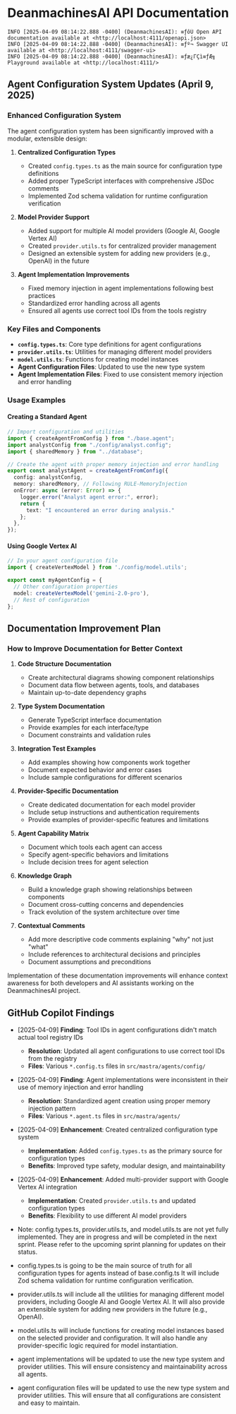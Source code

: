 
# DeanmachinesAI API Documentation

```plaintext
INFO [2025-04-09 08:14:22.888 -0400] (DeanmachinesAI): ≡ƒôÜ Open API documentation available at <http://localhost:4111/openapi.json>
INFO [2025-04-09 08:14:22.888 -0400] (DeanmachinesAI): ≡ƒº¬ Swagger UI available at <http://localhost:4111/swagger-ui>
INFO [2025-04-09 08:14:22.888 -0400] (DeanmachinesAI): ≡ƒæ¿ΓÇì≡ƒÆ╗ Playground available at <http://localhost:4111/>
```

## Agent Configuration System Updates (April 9, 2025)

### Enhanced Configuration System

The agent configuration system has been significantly improved with a modular, extensible design:

1. **Centralized Configuration Types**
   - Created `config.types.ts` as the main source for configuration type definitions
   - Added proper TypeScript interfaces with comprehensive JSDoc comments
   - Implemented Zod schema validation for runtime configuration verification

2. **Model Provider Support**
   - Added support for multiple AI model providers (Google AI, Google Vertex AI)
   - Created `provider.utils.ts` for centralized provider management
   - Designed an extensible system for adding new providers (e.g., OpenAI) in the future

3. **Agent Implementation Improvements**
   - Fixed memory injection in agent implementations following best practices
   - Standardized error handling across all agents
   - Ensured all agents use correct tool IDs from the tools registry

### Key Files and Components

- **`config.types.ts`**: Core type definitions for agent configurations
- **`provider.utils.ts`**: Utilities for managing different model providers
- **`model.utils.ts`**: Functions for creating model instances
- **Agent Configuration Files**: Updated to use the new type system
- **Agent Implementation Files**: Fixed to use consistent memory injection and error handling

### Usage Examples

#### Creating a Standard Agent

```typescript
// Import configuration and utilities
import { createAgentFromConfig } from "./base.agent";
import analystConfig from "./config/analyst.config";
import { sharedMemory } from "../database";

// Create the agent with proper memory injection and error handling
export const analystAgent = createAgentFromConfig({
  config: analystConfig,
  memory: sharedMemory, // Following RULE-MemoryInjection
  onError: async (error: Error) => {
    logger.error("Analyst agent error:", error);
    return {
      text: "I encountered an error during analysis."
    };
  },
});
```

#### Using Google Vertex AI

```typescript
// In your agent configuration file
import { createVertexModel } from './config/model.utils';

export const myAgentConfig = {
  // Other configuration properties
  model: createVertexModel('gemini-2.0-pro'),
  // Rest of configuration
};
```

## Documentation Improvement Plan

### How to Improve Documentation for Better Context

1. **Code Structure Documentation**
   - Create architectural diagrams showing component relationships
   - Document data flow between agents, tools, and databases
   - Maintain up-to-date dependency graphs

2. **Type System Documentation**
   - Generate TypeScript interface documentation
   - Provide examples for each interface/type
   - Document constraints and validation rules

3. **Integration Test Examples**
   - Add examples showing how components work together
   - Document expected behavior and error cases
   - Include sample configurations for different scenarios

4. **Provider-Specific Documentation**
   - Create dedicated documentation for each model provider
   - Include setup instructions and authentication requirements
   - Provide examples of provider-specific features and limitations

5. **Agent Capability Matrix**
   - Document which tools each agent can access
   - Specify agent-specific behaviors and limitations
   - Include decision trees for agent selection

6. **Knowledge Graph**
   - Build a knowledge graph showing relationships between components
   - Document cross-cutting concerns and dependencies
   - Track evolution of the system architecture over time

7. **Contextual Comments**
   - Add more descriptive code comments explaining "why" not just "what"
   - Include references to architectural decisions and principles
   - Document assumptions and preconditions

Implementation of these documentation improvements will enhance context awareness for both developers and AI assistants working on the DeanmachinesAI project.

## GitHub Copilot Findings

- [2025-04-09] **Finding**: Tool IDs in agent configurations didn't match actual tool registry IDs
  - **Resolution**: Updated all agent configurations to use correct tool IDs from the registry
  - **Files**: Various `*.config.ts` files in `src/mastra/agents/config/`

- [2025-04-09] **Finding**: Agent implementations were inconsistent in their use of memory injection and error handling
  - **Resolution**: Standardized agent creation using proper memory injection pattern
  - **Files**: Various `*.agent.ts` files in `src/mastra/agents/`

- [2025-04-09] **Enhancement**: Created centralized configuration type system
  - **Implementation**: Added `config.types.ts` as the primary source for configuration types
  - **Benefits**: Improved type safety, modular design, and maintainability

- [2025-04-09] **Enhancement**: Added multi-provider support with Google Vertex AI integration
  - **Implementation**: Created `provider.utils.ts` and updated configuration types
  - **Benefits**: Flexibility to use different AI model providers

- Note: config.types.ts, provider.utils.ts, and model.utils.ts are not yet fully implemented. They are in progress and will be completed in the next sprint. Please refer to the upcoming sprint planning for updates on their status.
- config.types.ts is going to be the main source of truth for all configuration types for agents instead of base.config.ts It will include Zod schema validation for runtime configuration verification.
- provider.utils.ts will include all the utilities for managing different model providers, including Google AI and Google Vertex AI. It will also provide an extensible system for adding new providers in the future (e.g., OpenAI).
- model.utils.ts will include functions for creating model instances based on the selected provider and configuration. It will also handle any provider-specific logic required for model instantiation.
- agent implementations will be updated to use the new type system and provider utilities. This will ensure consistency and maintainability across all agents.
- agent configuration files will be updated to use the new type system and provider utilities. This will ensure that all configurations are consistent and easy to maintain.
